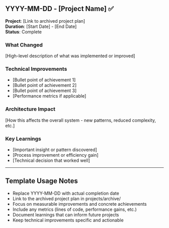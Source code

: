 ## YYYY-MM-DD - [Project Name] ✅

**Project**: [Link to archived project plan]  
**Duration**: [Start Date] - [End Date]  
**Status**: Complete

### What Changed
[High-level description of what was implemented or improved]

### Technical Improvements  
- [Bullet point of achievement 1]
- [Bullet point of achievement 2]
- [Bullet point of achievement 3]
- [Performance metrics if applicable]

### Architecture Impact
[How this affects the overall system - new patterns, reduced complexity, etc.]

### Key Learnings
- [Important insight or pattern discovered]
- [Process improvement or efficiency gain]
- [Technical decision that worked well]

---

## Template Usage Notes
- Replace YYYY-MM-DD with actual completion date
- Link to the archived project plan in projects/archive/
- Focus on measurable improvements and concrete achievements
- Include any metrics (lines of code, performance gains, etc.)
- Document learnings that can inform future projects
- Keep technical improvements specific and actionable
